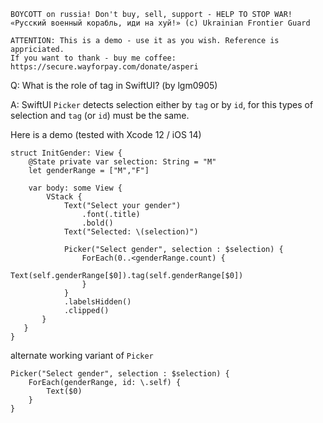 ```
BOYCOTT on russia! Don't buy, sell, support - HELP TO STOP WAR!
«Русский военный корабль, иди на хуй!» (c) Ukrainian Frontier Guard

ATTENTION: This is a demo - use it as you wish. Reference is appriciated.
If you want to thank - buy me coffee: https://secure.wayforpay.com/donate/asperi
```

Q: What is the role of tag in SwiftUI? (by lgm0905)

A: SwiftUI `Picker` detects selection either by `tag` or by `id`, for this types of selection and `tag` (or `id`) must be the same.

Here is a demo (tested with Xcode 12 / iOS 14)

```
struct InitGender: View {
    @State private var selection: String = "M"
    let genderRange = ["M","F"]

    var body: some View {
        VStack {
            Text("Select your gender")
                .font(.title)
                .bold()
            Text("Selected: \(selection)")

            Picker("Select gender", selection : $selection) {
                ForEach(0..<genderRange.count) {
                    Text(self.genderRange[$0]).tag(self.genderRange[$0])
                }
            }
            .labelsHidden()
            .clipped()
       }
   }
}
```

alternate working variant of `Picker`

    Picker("Select gender", selection : $selection) {
        ForEach(genderRange, id: \.self) {
            Text($0)
        }
    }

